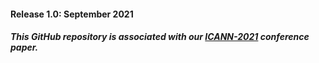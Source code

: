 #### Release 1.0: September 2021
##### This GitHub repository is associated with our [ICANN-2021](https://e-nns.org/icann2021/) conference paper.
